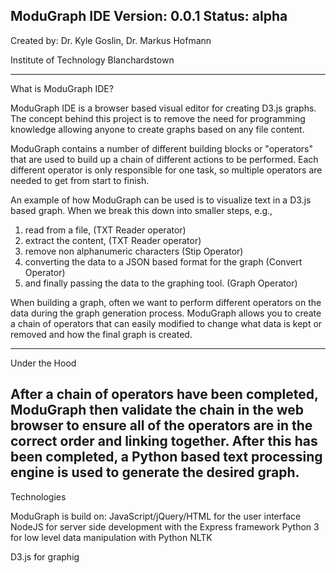ModuGraph IDE 
Version: 0.0.1
Status: alpha
----------------------------------------------

Created by: Dr. Kyle Goslin, Dr. Markus Hofmann

Institute of Technology Blanchardstown

---------------------------------------------
What is ModuGraph IDE?

ModuGraph IDE is a browser based visual editor for creating D3.js graphs.
The concept behind this project is to remove the need for programming knowledge
allowing anyone to create graphs based on any file content.

ModuGraph contains a number of different building blocks or "operators" that are
used to build up a chain of different actions to be performed. Each different
operator is only responsible for one task, so multiple operators are needed to get
from start to finish.

An example of how ModuGraph can be used is to visualize text in a D3.js based graph.
When we break this down into smaller steps, e.g., 
1. read from a file, (TXT Reader operator)
2. extract the content, (TXT Reader operator)
3. remove non alphanumeric characters (Stip Operator)
4. converting the data to a JSON based format for the graph (Convert Operator)
5. and finally passing the data to the graphing tool. (Graph Operator)

When building a graph, often we want to perform different operators on the data during the
graph generation process. ModuGraph allows you to create a chain of operators that can easily
modified to change what data is kept or removed and how the final graph is created.

------------------------------------------------------------------------
Under the Hood

After a chain of operators have been completed, ModuGraph then validate the chain in the web browser
to ensure all of the operators are in the correct order and linking together. After this has been completed,
a Python based text processing engine is used to generate the desired graph. 
-----------------------------------------------------

Technologies

ModuGraph is build on:
JavaScript/jQuery/HTML for the user interface
NodeJS for server side development with the Express framework
Python 3 for low level data manipulation with Python NLTK

D3.js for graphig



